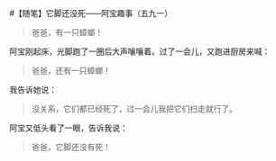 #【随笔】它脚还没死——阿宝趣事（五九一）

> 爸爸，有一只蟑螂！

阿宝刚起床，光脚跑了一圈后大声嚷嚷着。过了一会儿，又跑进厨房来喊：

> 爸爸，还有一只蟑螂！

我告诉她说：

> 没关系，它们都已经死了，过一会儿我把它们扫走就行了。

阿宝又低头看了一眼，告诉我说：

> 爸爸，它脚还没有死！

